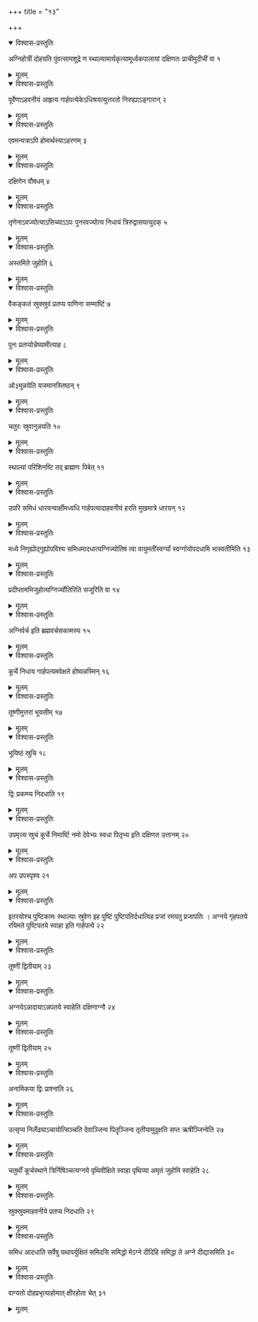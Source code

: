 +++
title = "१३"

+++





<details open><summary>विश्वास-प्रस्तुतिः</summary>

अग्निहोत्रीं दोहयति पुंवत्सामशूद्रे ण स्थाल्यामार्यकृत्यामूर्ध्वकपालायां दक्षिणतः प्राचीमुदीचीं वा १
</details>

<details><summary>मूलम्</summary>

अग्निहोत्रीं दोहयति पुंवत्सामशूद्रे ण स्थाल्यामार्यकृत्यामूर्ध्वकपालायां दक्षिणतः प्राचीमुदीचीं वा १
</details>


<details open><summary>विश्वास-प्रस्तुतिः</summary>

पूर्वेणाऽहवनीयं आहृत्य गार्हपत्येकेऽधिश्रयत्युत्तरतो निरुह्याऽङ्गारान् २
</details>

<details><summary>मूलम्</summary>

पूर्वेणाऽहवनीयं आहृत्य गार्हपत्येकेऽधिश्रयत्युत्तरतो निरुह्याऽङ्गारान् २
</details>


<details open><summary>विश्वास-प्रस्तुतिः</summary>

एवमन्यत्राऽपि होमार्थस्याऽहरणम् ३
</details>

<details><summary>मूलम्</summary>

एवमन्यत्राऽपि होमार्थस्याऽहरणम् ३
</details>


<details open><summary>विश्वास-प्रस्तुतिः</summary>

दक्षिणेन वौषधम् ४
</details>

<details><summary>मूलम्</summary>

दक्षिणेन वौषधम् ४
</details>


<details open><summary>विश्वास-प्रस्तुतिः</summary>

तृणेनाऽवज्योत्याऽसिच्याऽऽपः पुनरवज्योत्य निधायं त्रिरुद्वासयत्युदक् ५
</details>

<details><summary>मूलम्</summary>

तृणेनाऽवज्योत्याऽसिच्याऽऽपः पुनरवज्योत्य निधायं त्रिरुद्वासयत्युदक् ५
</details>


<details open><summary>विश्वास-प्रस्तुतिः</summary>

अस्तमिते जुहोति ६
</details>

<details><summary>मूलम्</summary>

अस्तमिते जुहोति ६
</details>


<details open><summary>विश्वास-प्रस्तुतिः</summary>

वैकङ्कतं स्रुक्स्रुवं प्रतप्य पाणिना सम्मार्ष्टि ७
</details>

<details><summary>मूलम्</summary>

वैकङ्कतं स्रुक्स्रुवं प्रतप्य पाणिना सम्मार्ष्टि ७
</details>


<details open><summary>विश्वास-प्रस्तुतिः</summary>

पुनः प्रतप्योन्नेष्यामीत्याह ८
</details>

<details><summary>मूलम्</summary>

पुनः प्रतप्योन्नेष्यामीत्याह ८
</details>


<details open><summary>विश्वास-प्रस्तुतिः</summary>

ओ३मुन्नयेति यजमानस्तिष्ठन् ९
</details>

<details><summary>मूलम्</summary>

ओ३मुन्नयेति यजमानस्तिष्ठन् ९
</details>


<details open><summary>विश्वास-प्रस्तुतिः</summary>

चतुरः स्रुवानुन्नयति १०
</details>

<details><summary>मूलम्</summary>

चतुरः स्रुवानुन्नयति १०
</details>


<details open><summary>विश्वास-प्रस्तुतिः</summary>

स्थाल्यां परिशिनष्टि तद् ब्राह्मणः पिबेत् ११
</details>

<details><summary>मूलम्</summary>

स्थाल्यां परिशिनष्टि तद् ब्राह्मणः पिबेत् ११
</details>


<details open><summary>विश्वास-प्रस्तुतिः</summary>

उपरि समिधं धारयन्वार्क्षीमध्यधि गार्हपत्यादाहवनीयं हरति मुखमात्रे धारयन् १२
</details>

<details><summary>मूलम्</summary>

उपरि समिधं धारयन्वार्क्षीमध्यधि गार्हपत्यादाहवनीयं हरति मुखमात्रे धारयन् १२
</details>


<details open><summary>विश्वास-प्रस्तुतिः</summary>

मध्ये निगृह्योद्गुह्योपविश्य समिधमादधात्यग्निज्योतिषं त्वा वायुमतींस्वर्ग्यां स्वर्ग्गायोपदधामि भास्वतीमिति १३
</details>

<details><summary>मूलम्</summary>

मध्ये निगृह्योद्गुह्योपविश्य समिधमादधात्यग्निज्योतिषं त्वा वायुमतींस्वर्ग्यां स्वर्ग्गायोपदधामि भास्वतीमिति १३
</details>


<details open><summary>विश्वास-प्रस्तुतिः</summary>

प्रदीप्तामभिजुहोत्यग्निर्ज्योतिरिति सजूरिति वा १४
</details>

<details><summary>मूलम्</summary>

प्रदीप्तामभिजुहोत्यग्निर्ज्योतिरिति सजूरिति वा १४
</details>


<details open><summary>विश्वास-प्रस्तुतिः</summary>

अग्निर्वर्च इति ब्रह्मवर्चसकामस्य १५
</details>

<details><summary>मूलम्</summary>

अग्निर्वर्च इति ब्रह्मवर्चसकामस्य १५
</details>


<details open><summary>विश्वास-प्रस्तुतिः</summary>

कूर्चे निधाय गार्हपत्यमवेक्षते होष्यन्नस्मिन् १६
</details>

<details><summary>मूलम्</summary>

कूर्चे निधाय गार्हपत्यमवेक्षते होष्यन्नस्मिन् १६
</details>


<details open><summary>विश्वास-प्रस्तुतिः</summary>

तूष्णीमुत्तरां भूयसीम् १७
</details>

<details><summary>मूलम्</summary>

तूष्णीमुत्तरां भूयसीम् १७
</details>


<details open><summary>विश्वास-प्रस्तुतिः</summary>

भूयिष्ठं स्रुचि १८
</details>

<details><summary>मूलम्</summary>

भूयिष्ठं स्रुचि १८
</details>


<details open><summary>विश्वास-प्रस्तुतिः</summary>

द्विः प्रकम्प्य निदधाति १९
</details>

<details><summary>मूलम्</summary>

द्विः प्रकम्प्य निदधाति १९
</details>


<details open><summary>विश्वास-प्रस्तुतिः</summary>

उपमृज्य स्रुचं कूर्चे निमार्ष्टि नमो देवेभ्यः स्वधा पितृभ्य इति दक्षिणत उत्तानम् २०
</details>

<details><summary>मूलम्</summary>

उपमृज्य स्रुचं कूर्चे निमार्ष्टि नमो देवेभ्यः स्वधा पितृभ्य इति दक्षिणत उत्तानम् २०
</details>


<details open><summary>विश्वास-प्रस्तुतिः</summary>

अप उपस्पृश्य २१
</details>

<details><summary>मूलम्</summary>

अप उपस्पृश्य २१
</details>


<details open><summary>विश्वास-प्रस्तुतिः</summary>

इतरयोश्च पुष्टिकामः स्थाल्याः स्रुवेण इह पुष्टिं पुष्टिपतिर्दधात्विह प्रजां रमयतु प्रजापतिः । अग्नये गृहपतये रयिमते पुष्टिपतये स्वाहा इति गार्हपत्ये २२
</details>

<details><summary>मूलम्</summary>

इतरयोश्च पुष्टिकामः स्थाल्याः स्रुवेण इह पुष्टिं पुष्टिपतिर्दधात्विह प्रजां रमयतु प्रजापतिः । अग्नये गृहपतये रयिमते पुष्टिपतये स्वाहा इति गार्हपत्ये २२
</details>


<details open><summary>विश्वास-प्रस्तुतिः</summary>

तूष्णीं द्वितीयाम् २३
</details>

<details><summary>मूलम्</summary>

तूष्णीं द्वितीयाम् २३
</details>


<details open><summary>विश्वास-प्रस्तुतिः</summary>

अग्नयेऽन्नादायाऽन्नपतये स्वाहेति दक्षिणाग्नौ २४
</details>

<details><summary>मूलम्</summary>

अग्नयेऽन्नादायाऽन्नपतये स्वाहेति दक्षिणाग्नौ २४
</details>


<details open><summary>विश्वास-प्रस्तुतिः</summary>

तूष्णीं द्वितीयाम् २५
</details>

<details><summary>मूलम्</summary>

तूष्णीं द्वितीयाम् २५
</details>


<details open><summary>विश्वास-प्रस्तुतिः</summary>

अनामिकया द्विः प्राश्नाति २६
</details>

<details><summary>मूलम्</summary>

अनामिकया द्विः प्राश्नाति २६
</details>


<details open><summary>विश्वास-प्रस्तुतिः</summary>

उत्सृप्य निर्लेढ्याऽचायोत्सिञ्चति देवाञ्जिन्व पितॄञ्जिन्व तृतीयामुदुक्षति सप्त ऋषीञ्जिन्वेति २७
</details>

<details><summary>मूलम्</summary>

उत्सृप्य निर्लेढ्याऽचायोत्सिञ्चति देवाञ्जिन्व पितॄञ्जिन्व तृतीयामुदुक्षति सप्त ऋषीञ्जिन्वेति २७
</details>


<details open><summary>विश्वास-प्रस्तुतिः</summary>

चतुर्थीं कूर्चस्थाने त्रिर्निषिञ्चत्यग्नये पृथिवीक्षिते स्वाहा पृथिव्या अमृतं जुहोमि स्वाहेति २८
</details>

<details><summary>मूलम्</summary>

चतुर्थीं कूर्चस्थाने त्रिर्निषिञ्चत्यग्नये पृथिवीक्षिते स्वाहा पृथिव्या अमृतं जुहोमि स्वाहेति २८
</details>


<details open><summary>विश्वास-प्रस्तुतिः</summary>

स्रुक्स्रुवमाहवनीये प्रतप्य निदधाति २९
</details>

<details><summary>मूलम्</summary>

स्रुक्स्रुवमाहवनीये प्रतप्य निदधाति २९
</details>


<details open><summary>विश्वास-प्रस्तुतिः</summary>

समिध आदधाति सर्वेषु यथापर्युक्षितं समिदसि समिद्धो मेऽग्ने दीदिहि समिद्धा ते अग्ने दीद्यासमिति ३०
</details>

<details><summary>मूलम्</summary>

समिध आदधाति सर्वेषु यथापर्युक्षितं समिदसि समिद्धो मेऽग्ने दीदिहि समिद्धा ते अग्ने दीद्यासमिति ३०
</details>


<details open><summary>विश्वास-प्रस्तुतिः</summary>

वाग्यतो दोहप्रभृत्याहोमात् क्षीरहोता चेत् ३१
</details>

<details><summary>मूलम्</summary>

वाग्यतो दोहप्रभृत्याहोमात् क्षीरहोता चेत् ३१
</details>
